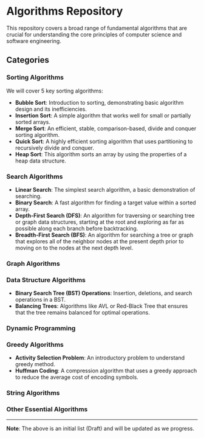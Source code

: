 # Algorithms Repository

This repository covers a broad range of fundamental algorithms that are crucial for understanding the core principles of computer science and software engineering.

## Categories

### Sorting Algorithms
We will cover 5 key sorting algorithms:
- **Bubble Sort**: Introduction to sorting, demonstrating basic algorithm design and its inefficiencies.
- **Insertion Sort**: A simple algorithm that works well for small or partially sorted arrays.
- **Merge Sort**: An efficient, stable, comparison-based, divide and conquer sorting algorithm.
- **Quick Sort**: A highly efficient sorting algorithm that uses partitioning to recursively divide and conquer.
- **Heap Sort**: This algorithm sorts an array by using the properties of a heap data structure.

### Search Algorithms
- **Linear Search**: The simplest search algorithm, a basic demonstration of searching.
- **Binary Search**: A fast algorithm for finding a target value within a sorted array.
- **Depth-First Search (DFS)**: An algorithm for traversing or searching tree or graph data structures, starting at the root and exploring as far as possible along each branch before backtracking.
- **Breadth-First Search (BFS)**: An algorithm for searching a tree or graph that explores all of the neighbor nodes at the present depth prior to moving on to the nodes at the next depth level.

### Graph Algorithms

### Data Structure Algorithms
- **Binary Search Tree (BST) Operations**: Insertion, deletions, and search operations in a BST.
- **Balancing Trees**: Algorithms like AVL or Red-Black Tree that ensures that the tree remains balanced for optimal operations.

### Dynamic Programming

### Greedy Algorithms
- **Activity Selection Problem**: An introductory problem to understand greedy method.
- **Huffman Coding**: A compression algorithm that uses a greedy approach to reduce the average cost of encoding symbols.

### String Algorithms

### Other Essential Algorithms

---

**Note**: The above is an initial list (Draft) and will be updated as we progress.